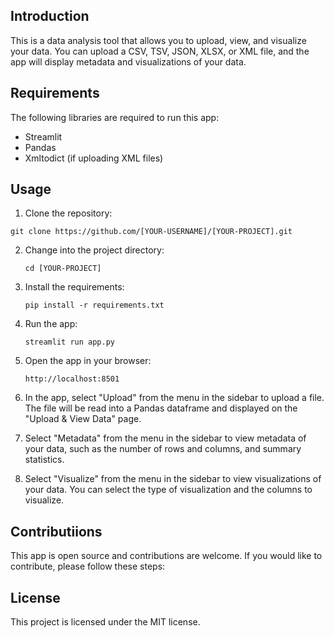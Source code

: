 ## Introduction
This is a data analysis tool that allows you to upload, view, and visualize your data. You can upload a CSV, TSV, JSON, XLSX, or XML file, and the app will display metadata and visualizations of your data.

## Requirements
The following libraries are required to run this app:

* Streamlit
* Pandas
* Xmltodict (if uploading XML files)

## Usage

1. Clone the repository:

```git clone https://github.com/[YOUR-USERNAME]/[YOUR-PROJECT].git```

2. Change into the project directory:
    
    ```cd [YOUR-PROJECT]```

3. Install the requirements:

    ```pip install -r requirements.txt```

4. Run the app:

    ```streamlit run app.py```

5. Open the app in your browser:

    ```http://localhost:8501```

6. In the app, select "Upload" from the menu in the sidebar to upload a file. The file will be read into a Pandas dataframe and displayed on the "Upload & View Data" page.

7. Select "Metadata" from the menu in the sidebar to view metadata of your data, such as the number of rows and columns, and summary statistics.

8. Select "Visualize" from the menu in the sidebar to view visualizations of your data. You can select the type of visualization and the columns to visualize.

## Contributiions

This app is open source and contributions are welcome. If you would like to contribute, please follow these steps:

## License
This project is licensed under the MIT license.

